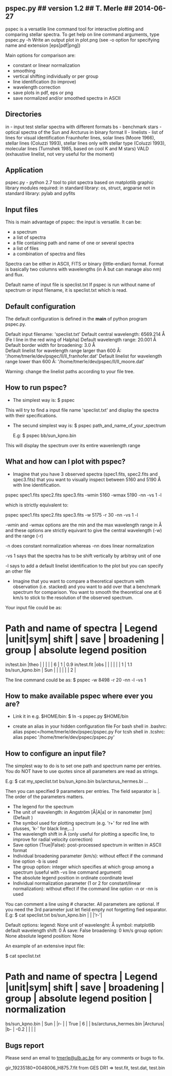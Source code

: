 ## pspec.py ## version 1.2 ## T. Merle ## 2014-06-27 ##

pspec is a versatile line command tool for interactive plotting and comparing stellar spectra.
To get help on line command arguments, type pspec.py -h
Write an output plot in plot.png (see -o option for specifying name and extension [eps|pdf|png]) 

Main options for comparison are:
- constant or linear normalization
- smoothing
- vertical shifting individually or per group
- line identification (to improve)
- wavelength correction
- save plots in pdf, eps or png
- save normalized and/or smoothed spectra in ASCII

Directories
-----------
in - input test stellar spectra with different formats
bs - benchmark stars - optical spectra of the Sun and Arcturus in binary format
ll - linelists - list of lines for visual identification
				  Fraunhofer lines, 
				  solar lines (Moore 1966), 
				  stellar lines (Coluzzi 1993),
				  stellar lines only with stellar type (Coluzzi 1993),
				  molecular lines (Turnshek 1985, based on cool K and M stars)
				  VALD (exhaustive linelist, not very useful for the moment) 

Application
-----------
pspec.py - python 2.7 tool to plot spectra based on matplotlib graphic library 
		   modules required:
		   in standard library: os, struct, argparse
		   not in standard library: pylab and pyfits

Input files
-----------
This is main advantage of pspec: the input is versatile. It can be:
- a spectrum
- a list of spectra
- a file containing path and name of one or several spectra
- a list of files
- a combination of spectra and files

Spectra can be either in ASCII, FITS or binary (little-endian) format.
Format is basically two columns with wavelengths (in Å but can manage also nm) and flux. 

Default name of input file is speclist.txt
If pspec is run without name of spectrum or input filename,
it is speclist.txt which is read.

Default configuration
---------------------

The default configuration is defined in the __main__ of python program pspec.py.

Default input filename: 'speclist.txt'
Default central wavelength: 6569.214 Å (Fe I line in the red wing of Halpha)
Default wavelength range: 20.001 Å
Default border width for broadening: 3.0 Å  
Default linelist for wavelength range larger than 600 Å: '/home/tmerle/dev/pspec/ll/ll_franhofer.dat'
Default linelist for wavelength range lower than 600 Å: '/home/tmerle/dev/pspec/ll/ll_moore.dat'

Warning: change the linelist paths according to your file tree.

How to run pspec?
-----------------

- The simplest way is: 
  $ pspec

This will try to find a input file name 'speclist.txt' and display the spectra with their specifications.

- The secund simplest way is: 
  $ pspec path_and_name_of_your_spectrum

  E.g:
  $ pspec bb/sun_kpno.bin

This will display the spectrum over its entire wavenlength range
   
What and how can I plot with pspec?
-----------------------------------

- Imagine that you have 3 observed spectra (spec1.fits, spec2.fits and spec3.fits) 
that you want to visually inspect between 5160 and 5190 Å with line identification.

pspec spec1.fits spec2.fits spec3.fits -wmin 5160 -wmax 5190 -nn -vs 1 -l

which is strictly equivalent to:

pspec spec1.fits spec2.fits spec3.fits -w 5175 -r 30 -nn -vs 1 -l

-wmin and -wmax options are the min and the max wavelength range in  Å and these
options are strictly equivant to give the central wavelength (-w) and the range (-r)

-n does constant normalization whereas -nn does linear normalization

-vs 1 says that the spectra has to be shift vertically by arbitray unit of one

-l says to add a default linelist identification to the plot but you can specify an other file


- Imagine that you want to compare a theoretical spectrum with observation (i.e. stacked) and you want to add over that a benchmark spectrum for comparison. You want to smooth the theoretical one at 6 km/s to stick to the resolution of the observed spectrum.

Your input file could be as:

# Path and name of spectra | Legend |unit|sym| shift | save | broadening | group | absolute legend position
in/test.bin                |theo    |    |   |       |      |    6       | 1     | 0.9
in/test.fit                |obs     |    |   |       |      |            | 1     | 1.1
bs/sun_kpno.bin            |  Sun   |    |   |       |      |            | 2     | 

The line command could be as:
$ pspec -w 8498 -r 20 -nn -l -vs 1

How to make available pspec where ever you are?
-----------------------------------------------

- Link it in e.g. $HOME/bin: 
$ ln -s pspec.py $HOME/bin

- create an alias in your hidden configuration file
 For bash shell in .bashrc: 
 	alias pspec=/home/tmerle/dev/pspec/pspec.py
 For tcsh shell in .tcshrc:
 	alias pspec '/home/tmerle/dev/pspec/pspec.py' 

How to configure an input file?
-------------------------------

The simplest way to do is to set one path and spectrum name per entries.
You do NOT have to use quotes since all parameters are read as strings.

E.g:
$ cat my_speclist.txt
bs/sun_kpno.bin
bs/arcturus_hermes.bi
...

Then  you can specified 9 parameters per entries. The field separator is |.
The order of the parameters matters.

- The legend for the spectrum
- The unit of wavelength: in Angström [Å|A|a] or in nanometer [nm] (Default )
- The symbol used for plotting spectrum (e.g. 'r+' for red line with plusses, 'k-' for black line,...)
- The wavelength shift in Å (only useful for plotting a specific line, to improve for radial velocity correction)
- Save option (True|False): post-processed spectrum in written in ASCII format
- Individual broadening parameter (km/s): without effect if the command line option -b is used
- The group option: integer which specifies at which group among a spectrum (useful with -vs line command argument)
- The absolute legend position in ordinate coordinate level 
- Individual normalization parameter (1 or 2 for constant/linear normalization): without effect if the command line option -n or -nn is used

You can comment a line using # character.
All parameters are optional.
If you need the 3rd parameter just let field empty not forgetting fied separator.
E.g: 
$ cat speclist.txt
bs/sun_kpno.bin | | |'r-'|

Default options:
legend: None
unit of wavelenght: Å
symbol: matplotlib default
wavelength shift: 0 Å
save: False
broadening: 0 km/s
group option: None
absolute legend position: None

An example of an extensive input file:

$ cat speclist.txt
# Path and name of spectra | Legend |unit|sym| shift | save | broadening | group | absolute legend position | normalization
bs/sun_kpno.bin            |  Sun   |    |r- |       | True |   6        |       |
bs/arcturus_hermes.bin     |Arcturus|    |b- | -0.2  |      |            |       |

Bugs report
-----------
Please send an email to tmerle@ulb.ac.be for any comments or bugs to fix.

gir_19235180+0048006_H875.7.fit from GES DR1 => test.fit, test.dat, test.bin
